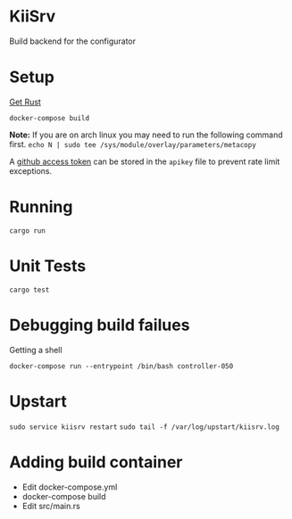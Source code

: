 # KiiSrv

Build backend for the configurator

# Setup

[Get Rust](https://rustup.rs/)

`docker-compose build`

**Note:** If you are on arch linux you may need to run the following command first.
`echo N | sudo tee /sys/module/overlay/parameters/metacopy`

A [github access token](https://github.com/settings/tokens) can be stored in the `apikey` file to prevent rate limit exceptions.

# Running

`cargo run`

# Unit Tests

`cargo test`

# Debugging build failues

Getting a shell

`docker-compose run --entrypoint /bin/bash controller-050`

# Upstart

`sudo service kiisrv restart`
`sudo tail -f /var/log/upstart/kiisrv.log`

# Adding build container

- Edit docker-compose.yml
- docker-compose build
- Edit src/main.rs
